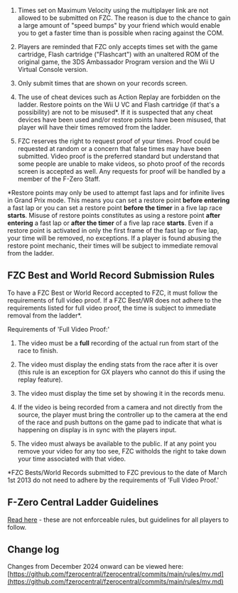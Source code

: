 1. Times set on Maximum Velocity using the multiplayer link are not allowed to be submitted on FZC. The reason is due to the chance to gain a large amount of "speed bumps" by your friend which would enable you to get a faster time than is possible when racing against the COM.

1. Players are reminded that FZC only accepts times set with the game cartridge, Flash cartridge ("Flashcart") with an unaltered ROM of the original game, the 3DS Ambassador Program version and the Wii U Virtual Console version.

1. Only submit times that are shown on your records screen.

1. The use of cheat devices such as Action Replay are forbidden on the ladder. Restore points on the Wii U VC and Flash cartridge (if that's a possibility) are not to be misused\*. If it is suspected that any cheat devices have been used and/or restore points have been misused, that player will have their times removed from the ladder.

1. FZC reserves the right to request proof of your times. Proof could be requested at random or a concern that false times may have been submitted. Video proof is the preferred standard but understand that some people are unable to make videos, so photo proof of the records screen is accepted as well. Any requests for proof will be handled by a member of the F-Zero Staff.

\*Restore points may only be used to attempt fast laps and for infinite lives in Grand Prix mode. This means you can set a restore point **before entering** a fast lap or you can set a restore point **before the timer** in a five lap race **starts**. Misuse of restore points constitutes as using a restore point **after entering** a fast lap or **after the timer** of a five lap race **starts**. Even if a restore point is activated in only the first frame of the fast lap or five lap, your time will be removed, no exceptions. If a player is found abusing the restore point mechanic, their times will be subject to immediate removal from the ladder.


## FZC Best and World Record Submission Rules

To have a FZC Best or World Record accepted to FZC, it must follow the requirements of full video proof. If a FZC Best/WR does not adhere to the requirements listed for full video proof, the time is subject to immediate removal from the ladder\*.

Requirements of 'Full Video Proof:'

1. The video must be a **full** recording of the actual run from start of the race to finish.

1. The video must display the ending stats from the race after it is over (this rule is an exception for GX players who cannot do this if using the replay feature).

1. The video must display the time set by showing it in the records menu.

1. If the video is being recorded from a camera and not directly from the source, the player must bring the controller up to the camera at the end of the race and push buttons on the game pad to indicate that what is happening on display is in sync with the players input.

1. The video must always be available to the public. If at any point you remove your video for any too see, FZC witholds the right to take down your time associated with that video.

\*FZC Bests/World Records submitted to FZC previous to the date of March 1st 2013 do not need to adhere by the requirements of 'Full Video Proof.'


## F-Zero Central Ladder Guidelines

[Read here](/guidelines.php) - these are not enforceable rules, but guidelines for all players to follow.


## Change log

Changes from December 2024 onward can be viewed here: [https://github.com/fzerocentral/fzerocentral/commits/main/rules/mv.md](https://github.com/fzerocentral/fzerocentral/commits/main/rules/mv.md)
